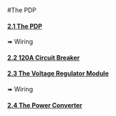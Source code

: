 #The PDP
#### [2.1 The PDP](pdp.md)
➠ Wiring
#### [2.2 120A Circuit Breaker](120a_circuit_breaker.md)
#### [2.3 The Voltage Regulator Module](the_voltage_regulator_module.md)
➠ Wiring
#### [2.4 The Power Converter](the_power_converter.md)